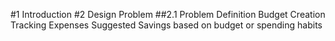 #1 Introduction
#2 Design Problem
##2.1 Problem Definition
Budget Creation
Tracking Expenses
Suggested Savings based on budget or spending habits 
